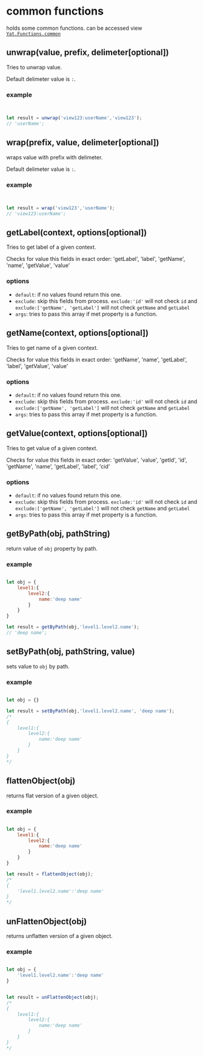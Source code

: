 # common functions
holds some common functions. can be accessed view [`Yat.Functions.common`](/src/functions/common)

## unwrap(value, prefix, delimeter[optional])
Tries to unwrap value.

Default delimeter value is `:`.

### example
```js


let result = unwrap('view123:userName','view123');
// 'userName';


```

## wrap(prefix, value, delimeter[optional])
wraps value with prefix with delimeter.

Default delimeter value is `:`.

### example
```js


let result = wrap('view123','userName');
// 'view123:userName';


```

## getLabel(context, options[optional])
Tries to get label of a given context. 

Checks for value this fields in exact order: 'getLabel', 'label', 'getName', 'name', 'getValue', 'value'

### options

* `default`: if no values found return this one.
* `exclude`: skip this fields from process. `exclude:'id'` will not check `id` and `exclude:['getName', 'getLabel']` will not check `getName` and `getLabel`
* `args`: tries to pass this array if met property is a function.

## getName(context, options[optional])
Tries to get name of a given context. 

Checks for value this fields in exact order: 'getName', 'name', 'getLabel', 'label', 'getValue', 'value'

### options

* `default`: if no values found return this one.
* `exclude`: skip this fields from process. `exclude:'id'` will not check `id` and `exclude:['getName', 'getLabel']` will not check `getName` and `getLabel`
* `args`: tries to pass this array if met property is a function.

## getValue(context, options[optional])
Tries to get value of a given context. 

Checks for value this fields in exact order: 'getValue', 'value', 'getId', 'id', 'getName', 'name', 'getLabel', 'label', 'cid'

### options

* `default`: if no values found return this one.
* `exclude`: skip this fields from process. `exclude:'id'` will not check `id` and `exclude:['getName', 'getLabel']` will not check `getName` and `getLabel`
* `args`: tries to pass this array if met property is a function.

## getByPath(obj, pathString)
return value of `obj` property by path.


### example
```js

let obj = {
	level1:{
		level2:{
			name:'deep name'
		}
	}
}

let result = getByPath(obj,'level1.level2.name');
// 'deep name';


```

## setByPath(obj, pathString, value)
sets value to `obj` by path.


### example
```js

let obj = {}

let result = setByPath(obj,'level1.level2.name', 'deep name');
/*
{
	level1:{
		level2:{
			name:'deep name'
		}
	}
}
*/


```

## flattenObject(obj)
returns flat version of a given object.


### example
```js

let obj = {
	level1:{
		level2:{
			name:'deep name'
		}
	}
}

let result = flattenObject(obj);
/*
{
	'level1.level2.name':'deep name'
}
*/


```

## unFlattenObject(obj)
returns unflatten version of a given object.


### example
```js

let obj = {
	'level1.level2.name':'deep name'
}


let result = unFlattenObject(obj);
/*
{
	level1:{
		level2:{
			name:'deep name'
		}
	}
}
*/


```
